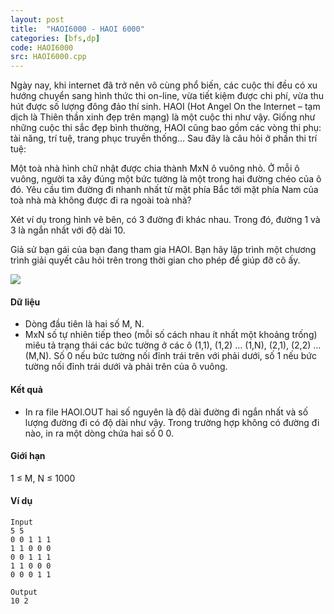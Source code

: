 ```yaml
---
layout: post
title:  "HAOI6000 - HAOI 6000"
categories: [bfs,dp]
code: HAOI6000
src: HAOI6000.cpp
---
```




Ngày nay, khi internet đã trở nên vô cùng phổ biến, các cuộc thi đều có xu hướng chuyển sang hình thức thi on-line, vừa tiết kiệm được chi phí, vừa thu hút được số lượng đông đảo thí sinh. HAOI (Hot Angel On the Internet – tạm dịch là Thiên thần xinh đẹp trên mạng) là một cuộc thi như vậy. Giống như những cuộc thi sắc đẹp bình thường, HAOI cũng bao gồm các vòng thi phụ: tài năng, trí tuệ, trang phục truyền thống… Sau đây là câu hỏi ở phần thi trí tuệ:

Một toà nhà hình chữ nhật được chia thành MxN ô vuông nhỏ. Ở mỗi ô vuông, người ta xây đúng một bức tường là một trong hai đường chéo của ô đó. Yêu cầu tìm đường đi nhanh nhất từ mặt phía Bắc tới mặt phía Nam của toà nhà mà không được đi ra ngoài toà nhà?

Xét ví dụ trong hình vẽ bên, có 3 đường đi khác nhau. Trong đó, đường 1 và 3 là ngắn nhất với độ dài 10.

Giả sử bạn gái của bạn đang tham gia HAOI. Bạn hãy lập trình một chương trình giải quyết câu hỏi trên trong thời gian cho phép để giúp đỡ cô ấy.

![](https://vn.spoj.com/content/haoi6000)

#### Dữ liệu

+ Dòng đầu tiên là hai số M, N.
+ MxN số tự nhiên tiếp theo (mỗi số cách nhau ít nhất một khoảng trống) miêu tả trạng thái các bức tường ở các ô (1,1), (1,2) … (1,N), (2,1), (2,2) … (M,N). Số 0 nếu bức tường nối đỉnh trái trên với phải dưới, số 1 nếu bức tường nối đỉnh trái dưới và phải trên của ô vuông.

#### Kết quả

+ In ra file HAOI.OUT hai số nguyên là độ dài đường đi ngắn nhất và số lượng đường đi có độ dài như vậy. Trong trường hợp không có đường đi nào, in ra một dòng chứa hai số 0 0.

#### Giới hạn

1 ≤ M, N ≤ 1000

#### Ví dụ

```
Input
5 5
0 0 1 1 1 
1 1 0 0 0
0 0 1 1 1
1 1 0 0 0
0 0 0 1 1	

Output
10 2
```

<!--more-->

